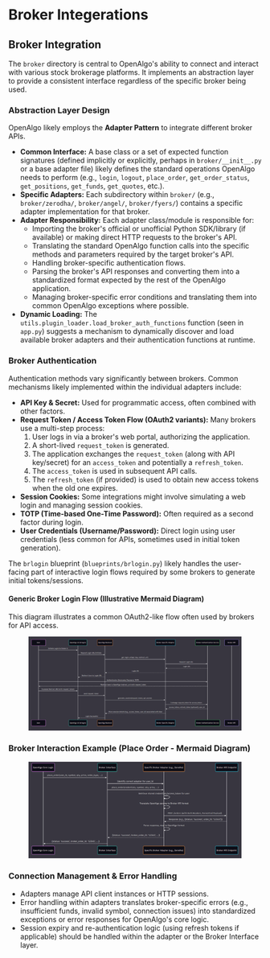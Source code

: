 # Broker Integerations

## Broker Integration

The `broker` directory is central to OpenAlgo's ability to connect and interact with various stock brokerage platforms. It implements an abstraction layer to provide a consistent interface regardless of the specific broker being used.

### Abstraction Layer Design

OpenAlgo likely employs the **Adapter Pattern** to integrate different broker APIs.

* **Common Interface:** A base class or a set of expected function signatures (defined implicitly or explicitly, perhaps in `broker/__init__.py` or a base adapter file) likely defines the standard operations OpenAlgo needs to perform (e.g., `login`, `logout`, `place_order`, `get_order_status`, `get_positions`, `get_funds`, `get_quotes`, etc.).
* **Specific Adapters:** Each subdirectory within `broker/` (e.g., `broker/zerodha/`, `broker/angel/`, `broker/fyers/`) contains a specific adapter implementation for that broker.
* **Adapter Responsibility:** Each adapter class/module is responsible for:
  * Importing the broker's official or unofficial Python SDK/library (if available) or making direct HTTP requests to the broker's API.
  * Translating the standard OpenAlgo function calls into the specific methods and parameters required by the target broker's API.
  * Handling broker-specific authentication flows.
  * Parsing the broker's API responses and converting them into a standardized format expected by the rest of the OpenAlgo application.
  * Managing broker-specific error conditions and translating them into common OpenAlgo exceptions where possible.
* **Dynamic Loading:** The `utils.plugin_loader.load_broker_auth_functions` function (seen in `app.py`) suggests a mechanism to dynamically discover and load available broker adapters and their authentication functions at runtime.

### Broker Authentication

Authentication methods vary significantly between brokers. Common mechanisms likely implemented within the individual adapters include:

* **API Key & Secret:** Used for programmatic access, often combined with other factors.
* **Request Token / Access Token Flow (OAuth2 variants):** Many brokers use a multi-step process:
  1. User logs in via a broker's web portal, authorizing the application.
  2. A short-lived `request_token` is generated.
  3. The application exchanges the `request_token` (along with API key/secret) for an `access_token` and potentially a `refresh_token`.
  4. The `access_token` is used in subsequent API calls.
  5. The `refresh_token` (if provided) is used to obtain new access tokens when the old one expires.
* **Session Cookies:** Some integrations might involve simulating a web login and managing session cookies.
* **TOTP (Time-based One-Time Password):** Often required as a second factor during login.
* **User Credentials (Username/Password):** Direct login using user credentials (less common for APIs, sometimes used in initial token generation).

The `brlogin` blueprint (`blueprints/brlogin.py`) likely handles the user-facing part of interactive login flows required by some brokers to generate initial tokens/sessions.

#### Generic Broker Login Flow (Illustrative Mermaid Diagram)

This diagram illustrates a common OAuth2-like flow often used by brokers for API access.

<figure><img src="../../.gitbook/assets/image (8).png" alt=""><figcaption></figcaption></figure>

### Broker Interaction Example (Place Order - Mermaid Diagram)

<figure><img src="../../.gitbook/assets/image (7).png" alt=""><figcaption></figcaption></figure>

### Connection Management & Error Handling

* Adapters manage API client instances or HTTP sessions.
* Error handling within adapters translates broker-specific errors (e.g., insufficient funds, invalid symbol, connection issues) into standardized exceptions or error responses for OpenAlgo's core logic.
* Session expiry and re-authentication logic (using refresh tokens if applicable) should be handled within the adapter or the Broker Interface layer.
